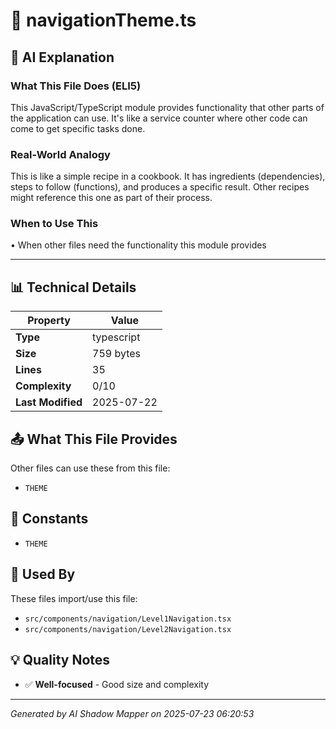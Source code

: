 # 📄 navigationTheme.ts

## 🤖 AI Explanation

### What This File Does (ELI5)
This JavaScript/TypeScript module provides functionality that other parts of the application can use. It's like a service counter where other code can come to get specific tasks done.

### Real-World Analogy
This is like a simple recipe in a cookbook. It has ingredients (dependencies), steps to follow (functions), and produces a specific result. Other recipes might reference this one as part of their process.

### When to Use This
• When other files need the functionality this module provides

---

## 📊 Technical Details

| Property | Value |
|----------|-------|
| **Type** | typescript |
| **Size** | 759 bytes |
| **Lines** | 35 |
| **Complexity** | 0/10 |
| **Last Modified** | 2025-07-22 |

## 📤 What This File Provides

Other files can use these from this file:

- `THEME`

## 🔢 Constants

- `THEME`

## 🔄 Used By

These files import/use this file:

- `src/components/navigation/Level1Navigation.tsx`
- `src/components/navigation/Level2Navigation.tsx`

## 💡 Quality Notes

- ✅ **Well-focused** - Good size and complexity

---
*Generated by AI Shadow Mapper on 2025-07-23 06:20:53*